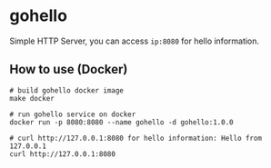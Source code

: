 # gohello

Simple HTTP Server, you can access `ip:8080` for hello information.

## How to use (Docker)

```shell
# build gohello docker image
make docker

# run gohello service on docker
docker run -p 8080:8080 --name gohello -d gohello:1.0.0

# curl http://127.0.0.1:8080 for hello information: Hello from 127.0.0.1
curl http://127.0.0.1:8080
```
